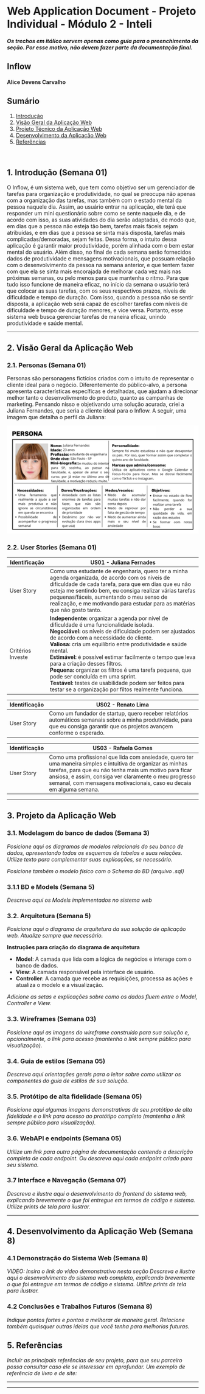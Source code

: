 # Web Application Document - Projeto Individual - Módulo 2 - Inteli

**_Os trechos em itálico servem apenas como guia para o preenchimento da seção. Por esse motivo, não devem fazer parte da documentação final._**

## Inflow

#### Alice Devens Carvalho

## Sumário

1. [Introdução](#c1)
2. [Visão Geral da Aplicação Web](#c2)
3. [Projeto Técnico da Aplicação Web](#c3)
4. [Desenvolvimento da Aplicação Web](#c4)
5. [Referências](#c5)

<br>

## <a name="c1"></a>1. Introdução (Semana 01)

O Inflow, é um sistema web, que tem como objetivo ser um gerenciador de tarefas para organização e produtividade, no qual se preocupa não apenas com a organização das tarefas, mas também com o estado mental da pessoa naquele dia. Assim, ao usuário entrar na aplicação, ele terá que responder um mini questionário sobre como se sente naquele dia, e de acordo com isso, as suas atividades do dia serão adaptadas, de modo que, em dias que a pessoa não esteja tão bem, tarefas mais fáceis sejam atribuídas, e em dias que a pessoa se sinta mais disposta, tarefas mais complicadas/demoradas, sejam feitas. Dessa forma, o intuito dessa aplicação é garantir maior produtividade, porém alinhada com o bem estar mental do usuário.
Além disso, no final de cada semana serão fornecidos dados de produtividade e mensagens motivacionais, que possuam relação com o desenvolvimento da pessoa na semana anterior, e que tentem fazer com que ela se sinta mais encorajada de melhorar cada vez mais nas próximas semanas, ou pelo menos para que mantenha o ritmo.
Para que tudo isso funcione de maneira eficaz, no início da semana o usuário terá que colocar as suas tarefas, com os seus respectivos prazos, níveis de dificuldade e tempo de duração. Com isso, quando a pessoa não se sentir disposta, a aplicação web será capaz de escolher tarefas com níveis de dificuldade e tempo de duração menores, e vice versa.
Portanto, esse sistema web busca gerenciar tarefas de maneira eficaz, unindo produtividade e saúde mental.

---

## <a name="c2"></a>2. Visão Geral da Aplicação Web

### 2.1. Personas (Semana 01)

Personas são personagens fictícios criados com o intuito de representar o cliente ideal para o negócio. Diferentemente do público-alvo, a persona apresenta características específicas e detalhadas, que ajudam a direcionar melhor tanto o desenvolivmento do produto, quanto as campanhas de marketing. Pensando nisso e objetivando uma solução acurada, criei a Juliana Fernandes, que seria a cliente ideal para o Inflow. A seguir, uma imagem que detalha o perfil da Juliana:

<img src="assets/PERSONA.jpg">

### 2.2. User Stories (Semana 01)

| Identificação     | US01 - Juliana Fernades                                                                                                                                                                                                                                                                                                                                                                                                                                                                                                                                                  |
| ----------------- | ------------------------------------------------------------------------------------------------------------------------------------------------------------------------------------------------------------------------------------------------------------------------------------------------------------------------------------------------------------------------------------------------------------------------------------------------------------------------------------------------------------------------------------------------------------------------ |
| User Story        | Como uma estudante de engenharia, quero ter a minha agenda organizada, de acordo com os níveis de dificuldade de cada tarefa, para que em dias que eu não esteja me sentindo bem, eu consiga realizar várias tarefas pequenas/fáceis, aumentando o meu senso de realização, e me motivando para estudar para as matérias que não gosto tanto.                                                                                                                                                                                                                            |
| Critérios Investe | **Independente:** organizar a agenda por nível de dificuldade é uma funcionalidade isolada.<br> **Negociável:** os níveis de dificuldade podem ser ajustados de acordo com a necessidade do cliente.<br>**Valiosa:** cria um equilíbrio entre produtividade e saúde mental.<br>**Estimável:** é possível estimar facilmente o tempo que leva para a criação desses filtros.<br>**Pequena:** organizar os filtros é uma tarefa pequena, que pode ser concluída em uma sprint.<br>**Testável:** testes de usabilidade podem ser feitos para testar se a organização por filtos realmente funciona. |

Identificação | US02 - Renato Lima |
| --- | --- |
User Story | Como um fundador de startup, quero receber relatórios automáticos semanais sobre a minha produtividade, para que eu consiga garantir que os projetos avançem conforme o esperado. |

Identificação | US03 - Rafaela Gomes |
| --- | --- |
User Story | Como uma profissional que lida com ansiedade, quero ter uma maneira simples e intuitiva de organizar as minhas tarefas, para que eu não tenha mais um motivo para ficar ansiosa, e assim, consiga ver claramente o meu progresso semanal, com mensagens motivacionais, caso eu decaia em alguma semana. |

---

## <a name="c3"></a>3. Projeto da Aplicação Web

### 3.1. Modelagem do banco de dados (Semana 3)

_Posicione aqui os diagramas de modelos relacionais do seu banco de dados, apresentando todos os esquemas de tabelas e suas relações. Utilize texto para complementar suas explicações, se necessário._

_Posicione também o modelo físico com o Schema do BD (arquivo .sql)_

### 3.1.1 BD e Models (Semana 5)

_Descreva aqui os Models implementados no sistema web_

### 3.2. Arquitetura (Semana 5)

_Posicione aqui o diagrama de arquitetura da sua solução de aplicação web. Atualize sempre que necessário._

**Instruções para criação do diagrama de arquitetura**

- **Model**: A camada que lida com a lógica de negócios e interage com o banco de dados.
- **View**: A camada responsável pela interface de usuário.
- **Controller**: A camada que recebe as requisições, processa as ações e atualiza o modelo e a visualização.

_Adicione as setas e explicações sobre como os dados fluem entre o Model, Controller e View._

### 3.3. Wireframes (Semana 03)

_Posicione aqui as imagens do wireframe construído para sua solução e, opcionalmente, o link para acesso (mantenha o link sempre público para visualização)._

### 3.4. Guia de estilos (Semana 05)

_Descreva aqui orientações gerais para o leitor sobre como utilizar os componentes do guia de estilos de sua solução._

### 3.5. Protótipo de alta fidelidade (Semana 05)

_Posicione aqui algumas imagens demonstrativas de seu protótipo de alta fidelidade e o link para acesso ao protótipo completo (mantenha o link sempre público para visualização)._

### 3.6. WebAPI e endpoints (Semana 05)

_Utilize um link para outra página de documentação contendo a descrição completa de cada endpoint. Ou descreva aqui cada endpoint criado para seu sistema._

### 3.7 Interface e Navegação (Semana 07)

_Descreva e ilustre aqui o desenvolvimento do frontend do sistema web, explicando brevemente o que foi entregue em termos de código e sistema. Utilize prints de tela para ilustrar._

---

## <a name="c4"></a>4. Desenvolvimento da Aplicação Web (Semana 8)

### 4.1 Demonstração do Sistema Web (Semana 8)

_VIDEO: Insira o link do vídeo demonstrativo nesta seção_
_Descreva e ilustre aqui o desenvolvimento do sistema web completo, explicando brevemente o que foi entregue em termos de código e sistema. Utilize prints de tela para ilustrar._

### 4.2 Conclusões e Trabalhos Futuros (Semana 8)

_Indique pontos fortes e pontos a melhorar de maneira geral._
_Relacione também quaisquer outras ideias que você tenha para melhorias futuras._

## <a name="c5"></a>5. Referências

_Incluir as principais referências de seu projeto, para que seu parceiro possa consultar caso ele se interessar em aprofundar. Um exemplo de referência de livro e de site:_<br>

---

---
